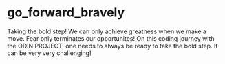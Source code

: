 # go_forward_bravely
Taking the bold step!
We can only achieve greatness when we make a move. Fear only terminates our opportunites!
On this coding journey with the ODIN PROJECT, one needs to always be ready to take the bold step.
It can be very very challenging!